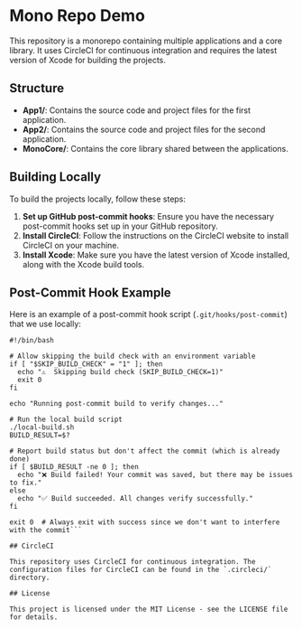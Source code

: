 # Mono Repo Demo

This repository is a monorepo containing multiple applications and a core library. It uses CircleCI for continuous integration and requires the latest version of Xcode for building the projects.

## Structure

- **App1/**: Contains the source code and project files for the first application.
- **App2/**: Contains the source code and project files for the second application.
- **MonoCore/**: Contains the core library shared between the applications.

## Building Locally

To build the projects locally, follow these steps:

1. **Set up GitHub post-commit hooks**: Ensure you have the necessary post-commit hooks set up in your GitHub repository.
2. **Install CircleCI**: Follow the instructions on the CircleCI website to install CircleCI on your machine.
3. **Install Xcode**: Make sure you have the latest version of Xcode installed, along with the Xcode build tools.

## Post-Commit Hook Example

Here is an example of a post-commit hook script (`.git/hooks/post-commit`) that we use locally:

```
#!/bin/bash

# Allow skipping the build check with an environment variable
if [ "$SKIP_BUILD_CHECK" = "1" ]; then
  echo "⚠️  Skipping build check (SKIP_BUILD_CHECK=1)"
  exit 0
fi

echo "Running post-commit build to verify changes..."

# Run the local build script
./local-build.sh
BUILD_RESULT=$?

# Report build status but don't affect the commit (which is already done)
if [ $BUILD_RESULT -ne 0 ]; then
  echo "❌ Build failed! Your commit was saved, but there may be issues to fix."
else
  echo "✅ Build succeeded. All changes verify successfully."
fi

exit 0  # Always exit with success since we don't want to interfere with the commit```

## CircleCI

This repository uses CircleCI for continuous integration. The configuration files for CircleCI can be found in the `.circleci/` directory.

## License

This project is licensed under the MIT License - see the LICENSE file for details.